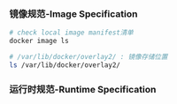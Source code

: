 ### 镜像规范-Image Specification
```bash
# check local image manifest清单
docker image ls

# /var/lib/docker/overlay2/ : 镜像存储位置
ls /var/lib/docker/overlay2/

``````
### 运行时规范-Runtime Specification

